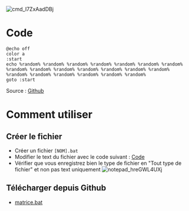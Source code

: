 ![cmd_I7ZxAadDBj](https://matrice.gif)

# Code
```
@echo off
color a
:start
echo %random% %random% %random% %random% %random% %random% %random% %random% %random% %random% %random% %random% %random% %random% %random% %random% %random% %random% %random% %random% 
goto :start
```
Source : [Github](#Télécharger-depuis-Github)

# Comment utiliser

## Créer le fichier
- Créer un fichier `[NOM].bat`
- Modifier le text du fichier avec le code suivant : [Code](#Code)
- Vérifier que vous enregistrez bien le type de fichier en "Tout type de fichier" et non pas text uniquement
![notepad_hreGWL4UXj](https://saveAsMatrice.bat.png)

## Télécharger depuis Github
- [matrice.bat](https://github.com/Altherneum/.github/blob/main/note/OS/Windows/Scripts/matrice.bat)

